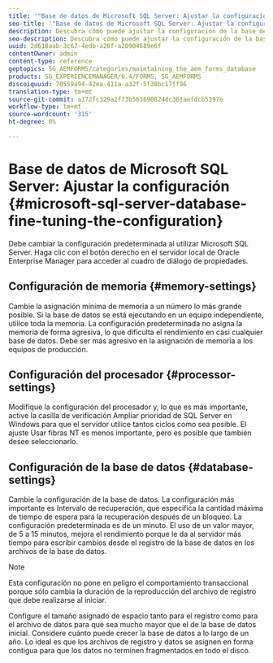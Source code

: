 ```yaml
---
title: '"Base de datos de Microsoft SQL Server: Ajustar la configuración"'
seo-title: '"Base de datos de Microsoft SQL Server: Ajustar la configuración"'
description: Descubra cómo puede ajustar la configuración de la base de datos de Microsoft SQL Server.
seo-description: Descubra cómo puede ajustar la configuración de la base de datos de Microsoft SQL Server.
uuid: 2d618aab-3c67-4edb-a28f-a20904689e6f
contentOwner: admin
content-type: reference
geptopics: SG_AEMFORMS/categories/maintaining_the_aem_forms_database
products: SG_EXPERIENCEMANAGER/6.4/FORMS, SG_AEMFORMS
discoiquuid: 70559a94-42ea-411a-a32f-5f38bc17ff96
translation-type: tm+mt
source-git-commit: a172fc329a2f73b563690624dc361aefdcb5397e
workflow-type: tm+mt
source-wordcount: '315'
ht-degree: 0%

---
```



# Base de datos de Microsoft SQL Server: Ajustar la configuración {#microsoft-sql-server-database-fine-tuning-the-configuration}

Debe cambiar la configuración predeterminada al utilizar Microsoft SQL Server. Haga clic con el botón derecho en el servidor local de Oracle Enterprise Manager para acceder al cuadro de diálogo de propiedades.

## Configuración de memoria {#memory-settings}

Cambie la asignación mínima de memoria a un número lo más grande posible. Si la base de datos se está ejecutando en un equipo independiente, utilice toda la memoria. La configuración predeterminada no asigna la memoria de forma agresiva, lo que dificulta el rendimiento en casi cualquier base de datos. Debe ser más agresivo en la asignación de memoria a los equipos de producción.

## Configuración del procesador {#processor-settings}

Modifique la configuración del procesador y, lo que es más importante, active la casilla de verificación Ampliar prioridad de SQL Server en Windows para que el servidor utilice tantos ciclos como sea posible. El ajuste Usar fibras NT es menos importante, pero es posible que también desee seleccionarlo.

## Configuración de la base de datos {#database-settings}

Cambie la configuración de la base de datos. La configuración más importante es Intervalo de recuperación, que especifica la cantidad máxima de tiempo de espera para la recuperación después de un bloqueo. La configuración predeterminada es de un minuto. El uso de un valor mayor, de 5 a 15 minutos, mejora el rendimiento porque le da al servidor más tiempo para escribir cambios desde el registro de la base de datos en los archivos de la base de datos.

>[!NOTE]
>
>Esta configuración no pone en peligro el comportamiento transaccional porque sólo cambia la duración de la reproducción del archivo de registro que debe realizarse al iniciar.

Configure el tamaño asignado de espacio tanto para el registro como para el archivo de datos para que sea mucho mayor que el de la base de datos inicial. Considere cuánto puede crecer la base de datos a lo largo de un año. Lo ideal es que los archivos de registro y datos se asignen en forma contigua para que los datos no terminen fragmentados en todo el disco.
